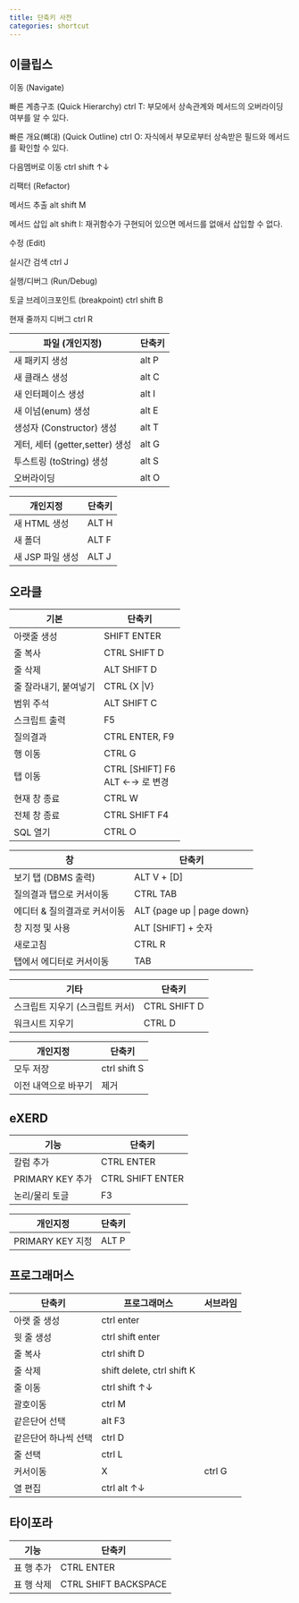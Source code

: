 ```yaml
---
title: 단축키 사전
categories: shortcut
---
```


## 이클립스

이동 (Navigate)

빠른 계층구조 (Quick Hierarchy) ctrl T: 부모에서 상속관계와 메서드의 오버라이딩 여부를 알 수 있다.

빠른 개요(뼈대) (Quick Outline) ctrl O: 자식에서 부모로부터 상속받은 필드와 메서드를 확인할 수 있다.

다음멤버로 이동 ctrl shift ↑↓



리팩터 (Refactor)

메서드 추출 alt shift M

메서드 삽입 alt shift I: 재귀함수가 구현되어 있으면 메서드를 없애서 삽입할 수 없다.



수정 (Edit)

실시간 검색 ctrl J



실행/디버그 (Run/Debug)

토글 브레이크포인트 (breakpoint) ctrl shift B

현재 줄까지 디버그 ctrl R







| 파일 (개인지정)                 | 단축키 |
| ------------------------------- | ------ |
| 새 패키지 생성                  | alt P  |
| 새 클래스 생성                  | alt C  |
| 새 인터페이스 생성              | alt I  |
| 새 이넘(enum) 생성              | alt E  |
| 생성자 (Constructor) 생성       | alt T  |
| 게터, 세터 (getter,setter) 생성 | alt G  |
| 투스트링 (toString) 생성        | alt S  |
| 오버라이딩                      | alt O  |



| 개인지정         | 단축키 |
| ---------------- | ------ |
| 새 HTML 생성     | ALT H  |
| 새 폴더          | ALT F  |
| 새 JSP 파일 생성 | ALT J  |





## 오라클

| 기본                  | 단축키                              |
| --------------------- | ----------------------------------- |
| 아랫줄 생성           | SHIFT ENTER                         |
| 줄 복사               | CTRL SHIFT D                        |
| 줄 삭제               | ALT SHIFT D                         |
| 줄 잘라내기, 붙여넣기 | CTRL {X \|V}                        |
| 범위 주석             | ALT SHIFT C                         |
| 스크립트 출력         | F5                                  |
| 질의결과              | CTRL ENTER, F9                      |
| 행 이동               | CTRL G                              |
| 탭 이동               | CTRL [SHIFT] F6<br />ALT ←→ 로 변경 |
| 현재 창 종료          | CTRL W                              |
| 전체 창 종료          | CTRL SHIFT F4                       |
| SQL 열기              | CTRL O                              |

| 창                           | 단축키                     |
| ---------------------------- | -------------------------- |
| 보기 탭 (DBMS 출력)          | ALT V + [D]                |
| 질의결과 탭으로 커서이동     | CTRL TAB                   |
| 에디터 & 질의결과로 커서이동 | ALT {page up \| page down} |
| 창 지정 및 사용              | ALT [SHIFT] + 숫자         |
| 새로고침                     | CTRL R                     |
| 탭에서 에디터로 커서이동     | TAB                        |



| 기타                            | 단축키       |
| ------------------------------- | ------------ |
| 스크립트 지우기 (스크립트 커서) | CTRL SHIFT D |
| 워크시트 지우기                 | CTRL D       |






| 개인지정             | 단축키       |
| -------------------- | ------------ |
| 모두 저장            | ctrl shift S |
| 이전 내역으로 바꾸기 | 제거         |



## eXERD

| 기능             | 단축키           |
| ---------------- | ---------------- |
| 칼럼 추가        | CTRL ENTER       |
| PRIMARY KEY 추가 | CTRL SHIFT ENTER |
| 논리/물리 토글   | F3               |



| 개인지정         | 단축키 |
| ---------------- | ------ |
| PRIMARY KEY 지정 | ALT P  |





## 프로그래머스

| 단축키               | 프로그래머스               | 서브라임 |
| -------------------- | -------------------------- | -------- |
| 아랫 줄 생성         | ctrl enter                 |          |
| 윗 줄 생성           | ctrl shift enter           |          |
| 줄 복사              | ctrl shift D               |          |
| 줄 삭제              | shift delete, ctrl shift K |          |
| 줄 이동              | ctrl shift ↑↓              |          |
| 괄호이동             | ctrl M                     |          |
| 같은단어 선택        | alt F3                     |          |
| 같은단어 하나씩 선택 | ctrl D                     |          |
| 줄 선택              | ctrl L                     |          |
| 커서이동             | X                          | ctrl G   |
| 열 편집              | ctrl alt ↑↓                |          |

## 타이포라

| 기능       | 단축키               |
| ---------- | -------------------- |
| 표 행 추가 | CTRL ENTER           |
| 표 행 삭제 | CTRL SHIFT BACKSPACE |

